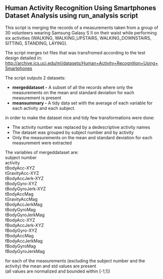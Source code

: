 ## Human Activity Recognition Using Smartphones Dataset Analysis using run_analysis script  
This script is merging the records of a measurements taken from a group of 30 volunteers wearing Samsung Galasy S II on their waist
while performing six activities (WALKING, WALKING_UPSTAIRS, WALKING_DOWNSTAIRS, SITTING, STANDING, LAYING).

The script merges txt files that was transfromed according to the test design detailed in:
http://archive.ics.uci.edu/ml/datasets/Human+Activity+Recognition+Using+Smartphones

The script outputs 2 datasets:
* **mergeddataset -** A subset of all the records where only the measurements on the mean and standard deviation for each measurement is present
* **meansummary -** A tidy data set with the average of each variable for each activity and each subject.

in order to make the dataset nice and tidy few transformations were done:
* The activity number was replaced by a dedescriptive activity names
* The dataset was grouped by subject number and by activity
* Only the measurements on the mean and standard deviation for each measurement were extracted

The variables of mergeddataset are:  
subject number  
activity  
tBodyAcc-XYZ  
tGravityAcc-XYZ  
tBodyAccJerk-XYZ  
tBodyGyro-XYZ  
tBodyGyroJerk-XYZ  
tBodyAccMag  
tGravityAccMag  
tBodyAccJerkMag  
tBodyGyroMag  
tBodyGyroJerkMag  
fBodyAcc-XYZ  
fBodyAccJerk-XYZ  
fBodyGyro-XYZ  
fBodyAccMag  
fBodyAccJerkMag  
fBodyGyroMag  
fBodyGyroJerkMag  

for each of the measurements (excluding the subject number and the activity) the mean and std values are present  
(all values are normalized and bounded within [-1,1])


